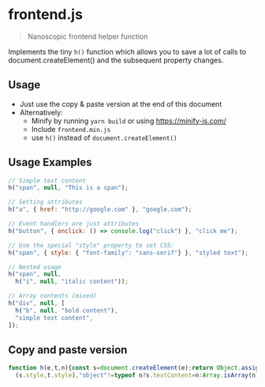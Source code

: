 
# frontend.js

> Nanoscopic frontend helper function

Implements the tiny `h()` function which allows you to save a lot of calls to document.createElement() and the subsequent property changes.

## Usage
- Just use the copy & paste version at the end of this document
- Alternatively:
    - Minify by running `yarn build` or using https://minify-js.com/
    - Include `frontend.min.js`
    - use `h()` instead of `document.createElement()`

## Usage Examples
```js
// Simple text content
h("span", null, "This is a span");

// Setting attributes
h("a", { href: "http://google.com" }, "google.com");

// Event handlers are just attributes
h("button", { onclick: () => console.log("click") }, "click me");

// Use the special "style" property to set CSS:
h("span", { style: { "font-family": "sans-serif"} }, "styled text");

// Nested usage
h("span", null,
  h("i", null, "italic content"));

// Array contents (mixed)
h("div", null, [
  h("b", null, "bold content"),
  "simple text content",
]);
```

## Copy and paste version
```js
function h(e,t,n){const s=document.createElement(e);return Object.assign(s,t),t?.style&&Object.assign
  (s.style,t.style),"object"!=typeof n?s.textContent=n:Array.isArray(n)?s.append(...n):s.append(n),s}
```
